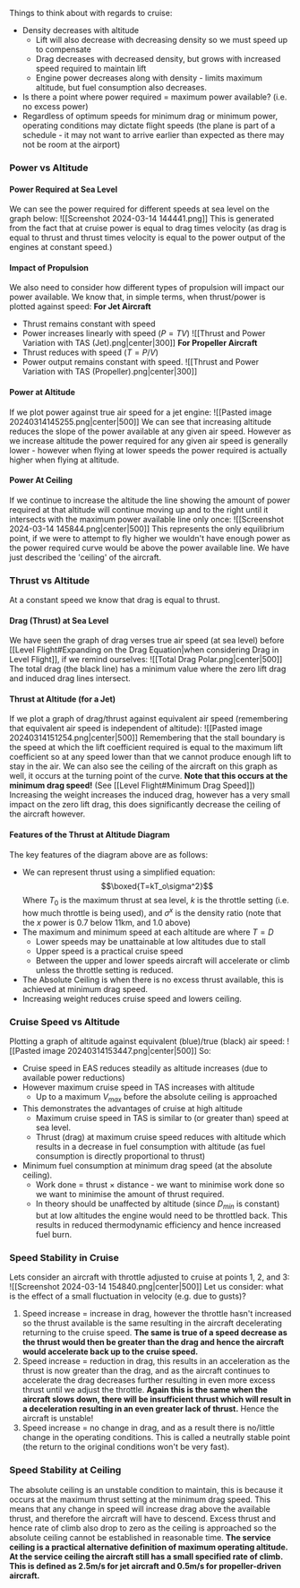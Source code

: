 Things to think about with regards to cruise:
- Density decreases with altitude
	- Lift will also decrease with decreasing density so we must speed up to compensate
	- Drag decreases with decreased density, but grows with increased speed required to maintain lift
	- Engine power decreases along with density - limits maximum altitude, but fuel consumption also decreases.
- Is there a point where power required = maximum power available? (i.e. no excess power)
- Regardless of optimum speeds for minimum drag or minimum power, operating conditions may dictate flight speeds (the plane is part of a schedule - it may not want to arrive earlier than expected as there may not be room at the airport)
### Power vs Altitude
#### Power Required at Sea Level
We can see the power required for different speeds at sea level on the graph below:
![[Screenshot 2024-03-14 144441.png]]
This is generated from the fact that at cruise power is equal to drag times velocity (as drag is equal to thrust and thrust times velocity is equal to the power output of the engines at constant speed.)
#### Impact of Propulsion
We also need to consider how different types of propulsion will impact our power available.
We know that, in simple terms, when thrust/power is plotted against speed:
**For Jet Aircraft**
- Thrust remains constant with speed
- Power increases linearly with speed ($P=TV$)
![[Thrust and Power Variation with TAS (Jet).png|center|300]]
**For Propeller Aircraft**
- Thrust reduces with speed ($T=P/V$)
- Power output remains constant with speed.
![[Thrust and Power Variation with TAS (Propeller).png|center|300]]
#### Power at Altitude
If we plot power against true air speed for a jet engine:
![[Pasted image 20240314145255.png|center|500]]
We can see that increasing altitude reduces the slope of the power available at any given air speed. However as we increase altitude the power required for any given air speed is generally lower - however when flying at lower speeds the power required is actually higher when flying at altitude.
#### Power At Ceiling
If we continue to increase the altitude the line showing the amount of power required at that altitude will continue moving up and to the right until it intersects with the maximum power available line only once:
![[Screenshot 2024-03-14 145844.png|center|500]]
This represents the only equilibrium point, if we were to attempt to fly higher we wouldn't have enough power as the power required curve would be above the power available line.
We have just described the 'ceiling' of the aircraft.
### Thrust vs Altitude
At a constant speed we know that drag is equal to thrust.
#### Drag (Thrust) at Sea Level
We have seen the graph of drag verses true air speed (at sea level) before [[Level Flight#Expanding on the Drag Equation|when considering Drag in Level Flight]], if we remind ourselves:
![[Total Drag Polar.png|center|500]]
The total drag (the black line) has a minimum value where the zero lift drag and induced drag lines intersect.
#### Thrust at Altitude (for a Jet)
If we plot a graph of drag/thrust against equivalent air speed (remembering that equivalent air speed is independent of altitude):
![[Pasted image 20240314151254.png|center|500]]
Remembering that the stall boundary is the speed at which the lift coefficient required is equal to the maximum lift coefficient so at any speed lower than that we cannot produce enough lift to stay in the air.
We can also see the ceiling of the aircraft on this graph as well, it occurs at the turning point of the curve.
**Note that this occurs at the minimum drag speed!** (See [[Level Flight#Minimum Drag Speed]])
Increasing the weight increases the induced drag, however has a very small impact on the zero lift drag, this does significantly decrease the ceiling of the aircraft however.
#### Features of the Thrust at Altitude Diagram
The key features of the diagram above are as follows:
- We can represent thrust using a simplified equation:
$$\boxed{T=kT_o\sigma^2}$$
Where $T_0$ is the maximum thrust at sea level, $k$ is the throttle setting (i.e. how much throttle is being used), and $\sigma^x$ is the density ratio (note that the $x$ power is 0.7 below 11km, and 1.0 above)
- The maximum and minimum speed at each altitude are where $T=D$
	- Lower speeds may be unattainable at low altitudes due to stall
	- Upper speed is a practical cruise speed
	- Between the upper and lower speeds aircraft will accelerate or climb unless the throttle setting is reduced.
- The Absolute Ceiling is when there is no excess thrust available, this is achieved at minimum drag speed.
- Increasing weight reduces cruise speed and lowers ceiling.
### Cruise Speed vs Altitude
Plotting a graph of altitude against equivalent (blue)/true (black) air speed:
![[Pasted image 20240314153447.png|center|500]]
So:
- Cruise speed in EAS reduces steadily as altitude increases (due to available power reductions)
- However maximum cruise speed in TAS increases with altitude
	- Up to a maximum $V_{max}$ before the absolute ceiling is approached
- This demonstrates the advantages of cruise at high altitude
	- Maximum cruise speed in TAS is similar to (or greater than) speed at sea level.
	- Thrust (drag) at maximum cruise speed reduces with altitude which results in a decrease in fuel consumption with altitude (as fuel consumption is directly proportional to thrust)
- Minimum fuel consumption at minimum drag speed (at the absolute ceiling).
	- Work done = thrust $\times$ distance - we want to minimise work done so we want to minimise the amount of thrust required.
	- In theory should be unaffected by altitude (since $D_{min}$ is constant) but at low altitudes the engine would need to be throttled back. This results in reduced thermodynamic efficiency and hence increased fuel burn.
### Speed Stability in Cruise
Lets consider an aircraft with throttle adjusted to cruise at points 1, 2, and 3:
![[Screenshot 2024-03-14 154840.png|center|500]]
Let us consider: what is the effect of a small fluctuation in velocity (e.g. due to gusts)?
1) Speed increase = increase in drag, however the throttle hasn't increased so the thrust available is the same resulting in the aircraft decelerating returning to the cruise speed. **The same is true of a speed decrease as the thrust would then be greater than the drag and hence the aircraft would accelerate back up to the cruise speed.**
2) Speed increase = reduction in drag, this results in an acceleration as the thrust is now greater than the drag, and as the aircraft continues to accelerate the drag decreases further resulting in even more excess thrust until we adjust the throttle. **Again this is the same when the aircraft slows down, there will be insufficient thrust which will result in a deceleration resulting in an even greater lack of thrust.** Hence the aircraft is unstable!
3) Speed increase = no change in drag, and as a result there is no/little change in the operating conditions. This is called a neutrally stable point (the return to the original conditions won't be very fast).
### Speed Stability at Ceiling
The absolute ceiling is an unstable condition to maintain, this is because it occurs at the maximum thrust setting at the minimum drag speed. This means that any change in speed will increase drag above the available thrust, and therefore the aircraft will have to descend.
Excess thrust and hence rate of climb also drop to zero as the ceiling is approached so the absolute ceiling cannot be established in reasonable time.
**The service ceiling is a practical alternative definition of maximum operating altitude. At the service ceiling the aircraft still has a small specified rate of climb.**
**This is defined as 2.5m/s for jet aircraft and 0.5m/s for propeller-driven aircraft.**